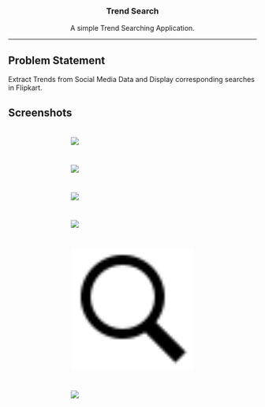 <div align="center" style="text-align:center">

### Trend Search

<p> A simple Trend Searching Application.</p>

---

</div>

## **Problem Statement**

Extract Trends from Social Media Data and Display corresponding searches in Flipkart.


## **Screenshots**

<div align="center" style="margin:auto;width:100%;display:flex;justify-content:center;align-items:center;flex-wrap:wrap;">
<img width="250px" margin="30px" style="margin:20px;" src="[./assets/Splash.png](https://drive.google.com/file/d/1fE1gNttnwD-ksNNt7hSZftohGbyMKowr/view?usp=sharing)">
<img width="250px" margin="30px" style="margin:20px;" src="./assets/Home.png">
<img width="250px" margin="30px" style="margin:20px;" src="./assets/Create.png">
<img width="250px" margin="30px" style="margin:20px;" src="./assets/Edit.png">
<img width="250px" margin="30px" style="margin:20px;" src="./assets/Search.png">
<img width="250px" margin="30px" style="margin:20px;" src="./assets/Find.png">
</div>

